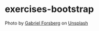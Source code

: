 # exercises-bootstrap

Photo by <a href="https://unsplash.com/@gatlyn?utm_source=unsplash&utm_medium=referral&utm_content=creditCopyText">Gabriel Forsberg</a> on <a href="https://unsplash.com/s/photos/japanese-person?utm_source=unsplash&utm_medium=referral&utm_content=creditCopyText">Unsplash</a>
  

